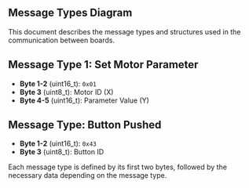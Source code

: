 ## Message Types Diagram

This document describes the message types and structures used in the communication between boards.

## Message Type 1: Set Motor Parameter
- **Byte 1-2** (uint16_t): `0x01`
- **Byte 3** (uint8_t): Motor ID (X)
- **Byte 4-5** (uint16_t): Parameter Value (Y)

## Message Type: Button Pushed
- **Byte 1-2** (uint16_t): `0x43`
- **Byte 3** (uint8_t): Button ID

Each message type is defined by its first two bytes, followed by the necessary data depending on the message type.
